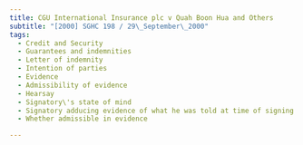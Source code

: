 ```yaml
---
title: CGU International Insurance plc v Quah Boon Hua and Others
subtitle: "[2000] SGHC 198 / 29\_September\_2000"
tags:
  - Credit and Security
  - Guarantees and indemnities
  - Letter of indemnity
  - Intention of parties
  - Evidence
  - Admissibility of evidence
  - Hearsay
  - Signatory\'s state of mind
  - Signatory adducing evidence of what he was told at time of signing
  - Whether admissible in evidence

---
```


